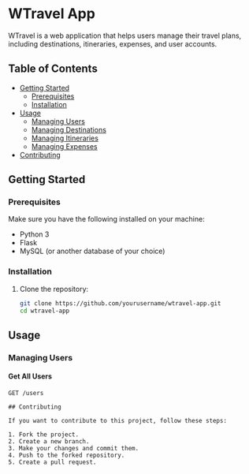 # WTravel App

WTravel is a web application that helps users manage their travel plans, including destinations, itineraries, expenses, and user accounts.

## Table of Contents

- [Getting Started](#getting-started)
  - [Prerequisites](#prerequisites)
  - [Installation](#installation)
- [Usage](#usage)
  - [Managing Users](#managing-users)
  - [Managing Destinations](#managing-destinations)
  - [Managing Itineraries](#managing-itineraries)
  - [Managing Expenses](#managing-expenses)
- [Contributing](#contributing)


## Getting Started

### Prerequisites

Make sure you have the following installed on your machine:

- Python 3
- Flask
- MySQL (or another database of your choice)

### Installation

1. Clone the repository:

   ```bash
   git clone https://github.com/yourusername/wtravel-app.git
   cd wtravel-app


## Usage

### Managing Users

#### Get All Users

```http
GET /users

## Contributing

If you want to contribute to this project, follow these steps:

1. Fork the project.
2. Create a new branch.
3. Make your changes and commit them.
4. Push to the forked repository.
5. Create a pull request.

